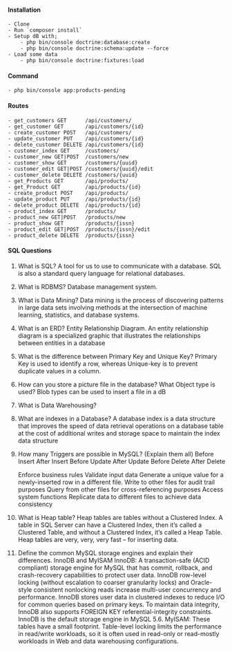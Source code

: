 
#### Installation

    - Clone 
    - Run `composer install` 
    - Setup dB with;
        - php bin/console doctrine:database:create
        - php bin/console doctrine:schema:update --force
    - Load some data 
        - php bin/console doctrine:fixtures:load

#### Command

    - php bin/console app:products-pending

#### Routes

    - get_customers GET      /api/customers/
    - get_customer GET       /api/customers/{id}
    - create_customer POST   /api/customers/
    - update_customer PUT    /api/customers/{id}
    - delete_customer DELETE /api/customers/{id}
    - customer_index GET     /customers/
    - customer_new GET|POST  /customers/new
    - customer_show GET      /customers/{uuid}
    - customer_edit GET|POST /customers/{uuid}/edit
    - customer_delete DELETE /customers/{uuid}
    - get_Products GET       /api/products/
    - get_Product GET        /api/products/{id}
    - create_product POST    /api/products/
    - update_product PUT     /api/products/{id}
    - delete_product DELETE  /api/products/{id}
    - product_index GET      /products/
    - product_new GET|POST   /products/new
    - product_show GET       /products/{issn}
    - product_edit GET|POST  /products/{issn}/edit
    - product_delete DELETE  /products/{issn}
    
#### SQL Questions

1. What is SQL?
   A tool for us to use to communicate with a database. SQL is also a standard query language for relational databases.
   
2. What is RDBMS?
   Database management system.
   
3. What is Data Mining?
   Data mining is the process of discovering patterns in large data sets involving methods at the intersection of machine learning, statistics, and database systems.
   
4. What is an ERD?
   Entity Relationship Diagram. 
   An entity relationship diagram is a specialized graphic that illustrates the relationships between entities in a database

5. What is the difference between Primary Key and Unique Key?
   Primary Key is used to identify a row, whereas Unique-key is to prevent duplicate values in a column.
    
6. How can you store a picture file in the database? What Object type is used?
   Blob types can be used to insert a file in a dB

7. What is Data Warehousing?

8. What are indexes in a Database?
   A database index is a data structure that improves the speed of data retrieval operations on a database table at the cost of additional writes and storage space to maintain the index data structure

9. How many Triggers are possible in MySQL? (Explain them all)
    Before Insert
    After Insert
    Before Update
    After Update
    Before Delete
    After Delete
    
    Enforce business rules
    Validate input data
    Generate a unique value for a newly-inserted row in a different file.
    Write to other files for audit trail purposes
    Query from other files for cross-referencing purposes
    Access system functions
    Replicate data to different files to achieve data consistency

10. What is Heap table?
   Heap tables are tables without a Clustered Index. A table in SQL Server can have a Clustered Index, then it’s called a Clustered Table, and without a Clustered Index, it’s called a Heap Table. Heap tables are very, very, very fast – for inserting data.
   
11. Define the common MySQL storage engines and explain their differences.
   InnoDB and MyISAM
   InnoDB: A transaction-safe (ACID compliant) storage engine for MySQL that has commit, rollback, and crash-recovery capabilities to protect user data. InnoDB row-level locking (without escalation to coarser granularity locks) and Oracle-style consistent nonlocking reads increase multi-user concurrency and performance. InnoDB stores user data in clustered indexes to reduce I/O for common queries based on primary keys. To maintain data integrity, InnoDB also supports FOREIGN KEY referential-integrity constraints. InnoDB is the default storage engine in MySQL 5.6.
   MyISAM: These tables have a small footprint. Table-level locking limits the performance in read/write workloads, so it is often used in read-only or read-mostly workloads in Web and data warehousing configurations.